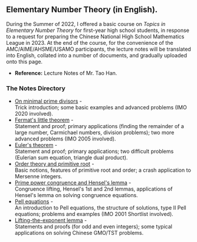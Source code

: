 ## Elementary Number Theory (in English).

During the Summer of 2022, I offered a basic course on _Topics in Elementary Number Theory_ for first-year high school students, in response to a request for preparing the Chinese National High School Mathematics League in 2023. At the end of the course, for the convenience of the AMC/AIME/AHSME/USAMO participants, the lecture notes will be translated into English, collated into a number of documents, and gradually uploaded onto this page. 

- **Reference:** Lecture Notes of Mr. Tao Han.


### The Notes Directory

- [On minimal prime divisors](././mindiv.pdf) - <br/>
  Trick introduction; some basic examples and advanced problems (IMO 2020 involved).
- [Fermat's little theorem](././Fermat.pdf) - <br/>
  Statement and proof; primary applications (finding the remainder of a large number, Carmichael numbers, division problems); two more advanced problems (IMO 2005 involved).
- [Euler's theorem](././Euler.pdf) - <br/>
  Statement and proof; primary applications; two difficult problems (Eulerian sum equation, triangle dual product).
- [Order theory and primitive root](././order.pdf) - <br/>
  Basic notions, features of primitive root and order; a crash application to Mersenne integers.
- [Prime power congruence and Hensel's lemma](././Hensel.pdf) - <br/>
  Congruence lifting, Hensel's 1st and 2nd lemmas, applications of Hensel's lemma on solving congruence equations.
- [Pell equations](././Pell.pdf) - <br/>
  An introduction to Pell equations, the structure of solutions, type II Pell equations; problems and examples (IMO 2001 Shortlist involved).
- [Lifting-the-exponent lemma](././LTE.pdf) - <br/>
  Statements and proofs (for odd and even integers); some typical applications on solving Chinese GMO/TST problems.